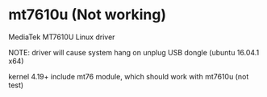 # mt7610u (Not working)
MediaTek MT7610U Linux driver

NOTE: driver will cause system hang on unplug USB dongle (ubuntu 16.04.1 x64)


kernel 4.19+ include mt76 module, which should work with mt7610u (not test)
